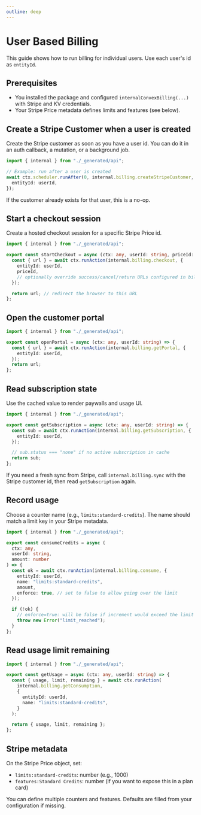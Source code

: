 ```yaml
---
outline: deep
---
```


# User Based Billing

This guide shows how to run billing for individual users. Use each user's id as
`entityId`.

## Prerequisites

- You installed the package and configured `internalConvexBilling(...)` with
  Stripe and KV credentials.
- Your Stripe Price metadata defines limits and features (see below).

## Create a Stripe Customer when a user is created

Create the Stripe customer as soon as you have a user id. You can do it in an
auth callback, a mutation, or a background job.

```ts
import { internal } from "./_generated/api";

// Example: run after a user is created
await ctx.scheduler.runAfter(0, internal.billing.createStripeCustomer, {
  entityId: userId,
});
```

If the customer already exists for that user, this is a no-op.

## Start a checkout session

Create a hosted checkout session for a specific Stripe Price id.

```ts
import { internal } from "./_generated/api";

export const startCheckout = async (ctx: any, userId: string, priceId: string) => {
  const { url } = await ctx.runAction(internal.billing.checkout, {
    entityId: userId,
    priceId,
    // optionally override success/cancel/return URLs configured in billing
  });

  return url; // redirect the browser to this URL
};
```

## Open the customer portal

```ts
import { internal } from "./_generated/api";

export const openPortal = async (ctx: any, userId: string) => {
  const { url } = await ctx.runAction(internal.billing.getPortal, {
    entityId: userId,
  });
  return url;
};
```

## Read subscription state

Use the cached value to render paywalls and usage UI.

```ts
import { internal } from "./_generated/api";

export const getSubscription = async (ctx: any, userId: string) => {
  const sub = await ctx.runAction(internal.billing.getSubscription, {
    entityId: userId,
  });

  // sub.status === "none" if no active subscription in cache
  return sub;
};
```

If you need a fresh sync from Stripe, call `internal.billing.sync` with the
Stripe customer id, then read `getSubscription` again.

## Record usage

Choose a counter name (e.g., `limits:standard-credits`). The name should match a
limit key in your Stripe metadata.

```ts
import { internal } from "./_generated/api";

export const consumeCredits = async (
  ctx: any,
  userId: string,
  amount: number
) => {
  const ok = await ctx.runAction(internal.billing.consume, {
    entityId: userId,
    name: "limits:standard-credits",
    amount,
    enforce: true, // set to false to allow going over the limit
  });

  if (!ok) {
    // enforce=true: will be false if increment would exceed the limit
    throw new Error("limit_reached");
  }
};
```

## Read usage  limit  remaining

```ts
import { internal } from "./_generated/api";

export const getUsage = async (ctx: any, userId: string) => {
  const { usage, limit, remaining } = await ctx.runAction(
    internal.billing.getConsumption,
    {
      entityId: userId,
      name: "limits:standard-credits",
    }
  );

  return { usage, limit, remaining };
};
```

## Stripe metadata

On the Stripe Price object, set:

- `limits:standard-credits`: number (e.g., 1000)
- `features:Standard Credits`: number (if you want to expose this in a plan
  card)

You can define multiple counters and features. Defaults are filled from your
configuration if missing.
